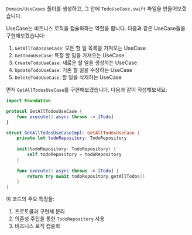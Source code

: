 `Domain/UseCases` 폴더를 생성하고, 그 안에 `TodoUseCase.swift` 파일을 만들어보겠습니다.

UseCase는 비즈니스 로직을 캡슐화하는 역할을 합니다. 다음과 같은 UseCase들을 구현해보겠습니다:

1. `GetAllTodosUseCase`: 모든 할 일 목록을 가져오는 UseCase
2. `GetTodoUseCase`: 특정 할 일을 가져오는 UseCase
3. `CreateTodoUseCase`: 새로운 할 일을 생성하는 UseCase
4. `UpdateTodoUseCase`: 기존 할 일을 수정하는 UseCase
5. `DeleteTodoUseCase`: 할 일을 삭제하는 UseCase

먼저 `GetAllTodosUseCase`를 구현해보겠습니다. 다음과 같이 작성해보세요:

```swift
import Foundation

protocol GetAllTodosUseCase {
    func execute() async throws -> [Todo]
}

struct GetAllTodosUseCaseImpl: GetAllTodosUseCase {
    private let todoRepository: TodoRepository
    
    init(todoRepository: TodoRepository) {
        self.todoRepository = todoRepository
    }
    
    func execute() async throws -> [Todo] {
        return try await todoRepository.getAllTodos()
    }
}
```

이 코드의 주요 특징들:
1. 프로토콜과 구현체 분리
2. 의존성 주입을 통한 `TodoRepository` 사용
3. 비즈니스 로직 캡슐화